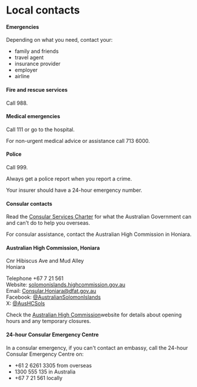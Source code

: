 # Local contacts

#### Emergencies

Depending on what you need, contact your:

* family and friends
* travel agent
* insurance provider
* employer
* airline

#### Fire and rescue services

Call 988.

#### Medical emergencies

Call 111 or go to the hospital.

For non-urgent medical advice or assistance call 713 6000.

#### Police

Call 999.

Always get a police report when you report a crime.

Your insurer should have a 24-hour emergency number.

#### Consular contacts

Read the [Consular Services Charter](/consular-services/consular-services-charter "Consular Services Charter") for what the Australian Government can and can't do to help you overseas.

For consular assistance, contact the Australian High Commission in Honiara.

#### Australian High Commission, Honiara

Cnr Hibiscus Ave and Mud Alley  
Honiara  
  
Telephone +67 7 21 561  
Website: [solomonislands.highcommission.gov.au](http://www.solomonislands.highcommission.gov.au/honi/home.html)  
Email: [Consular.Honiara@dfat.gov.au](mailto:consular.honiara@dfat.gov.au)  
Facebook: [@AustralianSolomonIslands](https://www.facebook.com/AustralianSolomonIslands/)  
X: [@AusHCSols](https://twitter.com/AusHCSols)

Check the [Australian High Commission](http://www.solomonislands.highcommission.gov.au/honi/aboutus.html)website for details about opening hours and any temporary closures.

#### 24-hour Consular Emergency Centre

In a consular emergency, if you can't contact an embassy, call the 24-hour Consular Emergency Centre on:

* +61 2 6261 3305 from overseas
* 1300 555 135 in Australia
* +67 7 21 561 locally